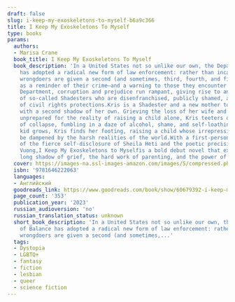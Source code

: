 ```yaml
---
draft: false
slug: i-keep-my-exoskeletons-to-myself-b6a9c366
title: I Keep My Exoskeletons To Myself
type: books
params:
  authors:
  - Marisa Crane
  book_title: I Keep My Exoskeletons To Myself
  book_description: 'In a United States not so unlike our own, the Department of Balance
    has adopted a radical new form of law enforcement: rather than incarceration,
    wrongdoers are given a second (and sometimes, third, fourth, and fifth) shadow
    as a reminder of their crime—and a warning to those they encounter. Within the
    Department, corruption and prejudice run rampant, giving rise to an underclass
    of so-called Shadesters who are disenfranchised, publicly shamed, and deprived
    of civil rights protections.Kris is a Shadester and a new mother to a baby born
    with a second shadow of her own. Grieving the loss of her wife and thoroughly
    unprepared for the reality of raising a child alone, Kris teeters on the edge
    of collapse, fumbling in a daze of alcohol, shame, and self-loathing. Yet as the
    kid grows, Kris finds her footing, raising a child whose irrepressible spark cannot
    be dampened by the harsh realities of the world.With a first-person register reminiscent
    of the fierce self-disclosure of Sheila Heti and the poetic precision of Ocean
    Vuong,I Keep My Exoskeletons to Myselfis a bold debut novel that examines the
    long shadow of grief, the hard work of parenting, and the power of queer resistance.'
  cover: https://images-na.ssl-images-amazon.com/images/S/compressed.photo.goodreads.com/books/1648063139i/60679392.jpg
  isbn: '9781646222063'
  languages:
  - Английский
  goodreads_link: https://www.goodreads.com/book/show/60679392-i-keep-my-exoskeletons-to-myself
  page_count: '353'
  publication_year: '2023'
  russian_audioversion: 'no'
  russian_translation_status: unknown
  short_book_description: 'In a United States not so unlike our own, the Department
    of Balance has adopted a radical new form of law enforcement: rather than incarceration,
    wrongdoers are given a second (and sometimes,...'
  tags:
  - Dystopia
  - LGBTQ+
  - fantasy
  - fiction
  - lesbian
  - queer
  - science fiction
---
```

